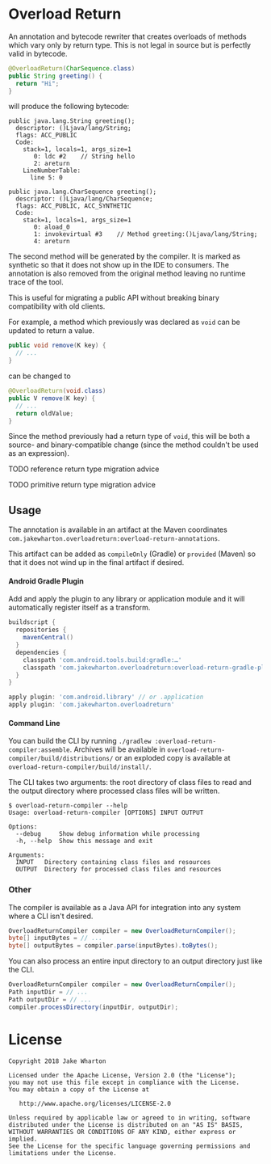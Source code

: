 Overload Return
===============

An annotation and bytecode rewriter that creates overloads of methods which vary only by return
type. This is not legal in source but is perfectly valid in bytecode.

```java
@OverloadReturn(CharSequence.class)
public String greeting() {
  return "Hi";
}
```

will produce the following bytecode:

```
public java.lang.String greeting();
  descriptor: ()Ljava/lang/String;
  flags: ACC_PUBLIC
  Code:
    stack=1, locals=1, args_size=1
       0: ldc #2    // String hello
       2: areturn
    LineNumberTable:
      line 5: 0

public java.lang.CharSequence greeting();
  descriptor: ()Ljava/lang/CharSequence;
  flags: ACC_PUBLIC, ACC_SYNTHETIC
  Code:
    stack=1, locals=1, args_size=1
       0: aload_0
       1: invokevirtual #3    // Method greeting:()Ljava/lang/String;
       4: areturn
```

The second method will be generated by the compiler. It is marked as synthetic so that it does not
show up in the IDE to consumers. The annotation is also removed from the original method leaving no
runtime trace of the tool.

This is useful for migrating a public API without breaking binary compatibility with old clients.

For example, a method which previously was declared as `void` can be updated to return a value.

```java
public void remove(K key) {
  // ...
}
```

can be changed to

```java
@OverloadReturn(void.class)
public V remove(K key) {
  // ...
  return oldValue;
}
```

Since the method previously had a return type of `void`, this will be both a source- and
binary-compatible change (since the method couldn't be used as an expression).

TODO reference return type migration advice

TODO primitive return type migration advice


Usage
-----

The annotation is available in an artifact at the Maven coordinates
`com.jakewharton.overloadreturn:overload-return-annotations`.

This artifact can be added as `compileOnly` (Gradle) or `provided` (Maven) so that it does not wind
up in the final artifact if desired.

#### Android Gradle Plugin

Add and apply the plugin to any library or application module and it will automatically register
itself as a transform.

```groovy
buildscript {
  repositories {
    mavenCentral()
  }
  dependencies {
    classpath 'com.android.tools.build:gradle:…'
    classpath 'com.jakewharton.overloadreturn:overload-return-gradle-plugin:…'
  }
}

apply plugin: 'com.android.library' // or .application
apply plugin: 'com.jakewharton.overloadreturn'
```

#### Command Line

You can build the CLI by running `./gradlew :overload-return-compiler:assemble`. Archives will be
available in `overload-return-compiler/build/distributions/` or an exploded copy is available at
`overload-return-compiler/build/install/`.

The CLI takes two arguments: the root directory of class files to read and the output directory
where processed class files will be written.

```
$ overload-return-compiler --help
Usage: overload-return-compiler [OPTIONS] INPUT OUTPUT

Options:
  --debug     Show debug information while processing
  -h, --help  Show this message and exit

Arguments:
  INPUT   Directory containing class files and resources
  OUTPUT  Directory for processed class files and resources
```

### Other

The compiler is available as a Java API for integration into any system where a CLI isn't desired.

```java
OverloadReturnCompiler compiler = new OverloadReturnCompiler();
byte[] inputBytes = // ...
byte[] outputBytes = compiler.parse(inputBytes).toBytes();
```

You can also process an entire input directory to an output directory just like the CLI.

```java
OverloadReturnCompiler compiler = new OverloadReturnCompiler();
Path inputDir = // ...
Path outputDir = // ...
compiler.processDirectory(inputDir, outputDir);
```



License
=======

    Copyright 2018 Jake Wharton

    Licensed under the Apache License, Version 2.0 (the "License");
    you may not use this file except in compliance with the License.
    You may obtain a copy of the License at

       http://www.apache.org/licenses/LICENSE-2.0

    Unless required by applicable law or agreed to in writing, software
    distributed under the License is distributed on an "AS IS" BASIS,
    WITHOUT WARRANTIES OR CONDITIONS OF ANY KIND, either express or implied.
    See the License for the specific language governing permissions and
    limitations under the License.

